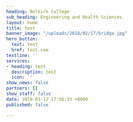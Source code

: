 ```yaml
---
heading: Belkirk College
sub_heading: Engineering and Health Sciences
layout: home
title: test
banner_image: "/uploads/2018/02/17/bridge.jpg"
hero_button:
  text: test
  href: test.com
textline: ''
services:
- heading: test
  description: test
  icon: ''
show_news: false
partners: []
show_staff: false
date: 2019-03-12 17:56:33 +0000
published: false

---
```

